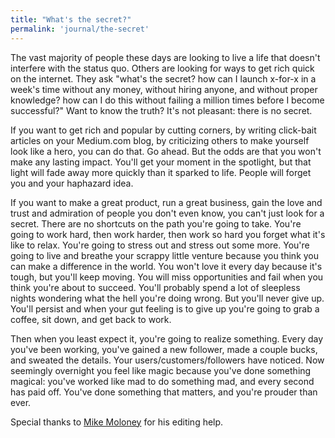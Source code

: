 ```yaml
---
title: "What's the secret?"
permalink: 'journal/the-secret'
---
```

The vast majority of people these days are looking to live a life that doesn't interfere with the status quo. Others are looking for ways to get rich quick on the internet.  They ask "what's the secret?  how can I launch x-for-x in a week's time without any money, without hiring anyone, and without proper knowledge? how can I do this without failing a million times before I become successful?" Want to know the truth? It's not pleasant: there is no secret.

If you want to get rich and popular by cutting corners, by writing click-bait articles on your Medium.com blog, by criticizing others to make yourself look like a hero, you can do that. Go ahead. But the odds are that you won't make any lasting impact. You'll get your moment in the spotlight, but that light will fade away more quickly than it sparked to life. People will forget you and your haphazard idea.

If you want to make a great product, run a great business, gain the love and trust and admiration of people you don't even know, you can't just look for a secret. There are no shortcuts on the path you're going to take. You're going to work hard, then work harder, then work so hard you forget what it's like to relax. You're going to stress out and stress out some more. You're going to live and breathe your scrappy little venture because you think you can make a difference in the world. You won't love it every day because it's tough, but you'll keep moving. You will miss opportunities and fail when you think you're about to succeed. You'll probably spend a lot of sleepless nights wondering what the hell you're doing wrong. But you'll never give up. You'll persist and when your gut feeling is to give up you're going to grab a coffee, sit down, and get back to work.

Then when you least expect it, you're going to realize something. Every day you've been working, you've gained a new follower, made a couple bucks, and sweated the details. Your users/customers/followers have noticed.  Now seemingly overnight you feel like magic because you've done something magical: you've worked like mad to do something  mad, and every second has paid off. You've done something that matters, and you're prouder than ever.

<p class="meta">Special thanks to <a href="https://medium.com/@moloneymike">Mike Moloney</a> for his editing help.</p>